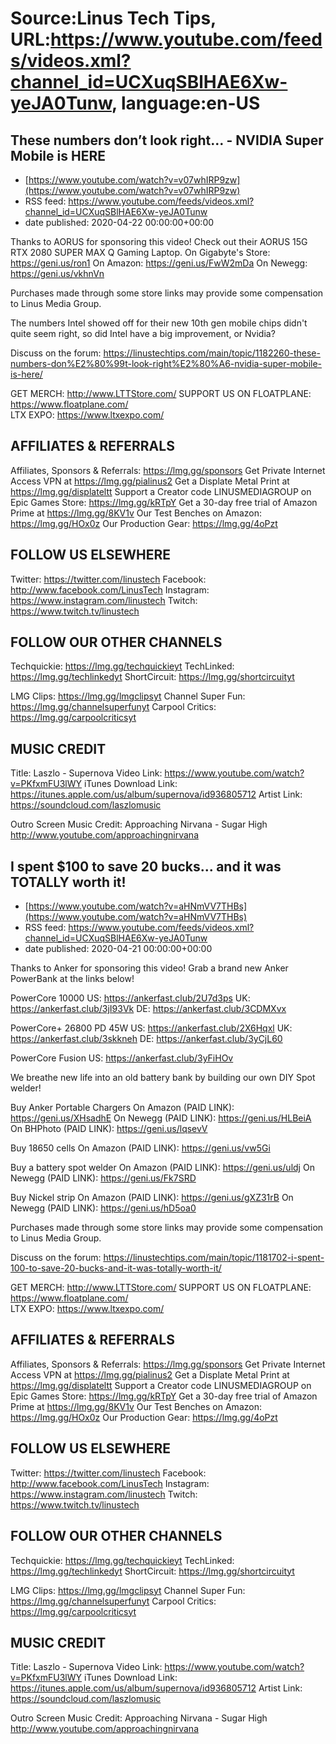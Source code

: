 # Source:Linus Tech Tips, URL:https://www.youtube.com/feeds/videos.xml?channel_id=UCXuqSBlHAE6Xw-yeJA0Tunw, language:en-US

## These numbers don’t look right… - NVIDIA Super Mobile is HERE
 - [https://www.youtube.com/watch?v=v07whIRP9zw](https://www.youtube.com/watch?v=v07whIRP9zw)
 - RSS feed: https://www.youtube.com/feeds/videos.xml?channel_id=UCXuqSBlHAE6Xw-yeJA0Tunw
 - date published: 2020-04-22 00:00:00+00:00

Thanks to AORUS for sponsoring this video! Check out their AORUS 15G RTX 2080 SUPER MAX Q Gaming Laptop.
On Gigabyte's Store: https://geni.us/ron1
On Amazon: https://geni.us/FwW2mDa
On Newegg: https://geni.us/vkhnVn


Purchases made through some store links may provide some compensation to Linus Media Group.

The numbers Intel showed off for their new 10th gen mobile chips didn't quite seem right, so did Intel have a big improvement, or Nvidia?

Discuss on the forum: https://linustechtips.com/main/topic/1182260-these-numbers-don%E2%80%99t-look-right%E2%80%A6-nvidia-super-mobile-is-here/


GET MERCH: http://www.LTTStore.com/
SUPPORT US ON FLOATPLANE: https://www.floatplane.com/  
LTX EXPO: https://www.ltxexpo.com/   

AFFILIATES & REFERRALS
---------------------------------------------------
Affiliates, Sponsors & Referrals: https://lmg.gg/sponsors
Get Private Internet Access VPN at https://lmg.gg/pialinus2
Get a Displate Metal Print at https://lmg.gg/displateltt
Support a Creator code LINUSMEDIAGROUP on Epic Games Store: https://lmg.gg/kRTpY
Get a 30-day free trial of Amazon Prime at https://lmg.gg/8KV1v
Our Test Benches on Amazon: https://lmg.gg/HOx0z
Our Production Gear: https://lmg.gg/4oPzt
 
FOLLOW US ELSEWHERE
---------------------------------------------------  
Twitter: https://twitter.com/linustech
Facebook: http://www.facebook.com/LinusTech
Instagram: https://www.instagram.com/linustech
Twitch: https://www.twitch.tv/linustech

FOLLOW OUR OTHER CHANNELS
---------------------------------------------------  
Techquickie: https://lmg.gg/techquickieyt
TechLinked: https://lmg.gg/techlinkedyt
ShortCircuit: https://lmg.gg/shortcircuityt

LMG Clips: https://lmg.gg/lmgclipsyt
Channel Super Fun: https://lmg.gg/channelsuperfunyt
Carpool Critics: https://lmg.gg/carpoolcriticsyt

MUSIC CREDIT
---------------------------------------------------  
Title: Laszlo - Supernova
Video Link: https://www.youtube.com/watch?v=PKfxmFU3lWY
iTunes Download Link: https://itunes.apple.com/us/album/supernova/id936805712
Artist Link: https://soundcloud.com/laszlomusic

Outro Screen Music Credit: Approaching Nirvana - Sugar High http://www.youtube.com/approachingnirvana

## I spent $100 to save 20 bucks... and it was TOTALLY worth it!
 - [https://www.youtube.com/watch?v=aHNmVV7THBs](https://www.youtube.com/watch?v=aHNmVV7THBs)
 - RSS feed: https://www.youtube.com/feeds/videos.xml?channel_id=UCXuqSBlHAE6Xw-yeJA0Tunw
 - date published: 2020-04-21 00:00:00+00:00

Thanks to Anker for sponsoring this video! Grab a brand new Anker PowerBank at the links below!

PowerCore 10000
US: https://ankerfast.club/2U7d3ps
UK: https://ankerfast.club/3jI93Vk
DE: https://ankerfast.club/3CDMXvx

PowerCore+ 26800 PD 45W
US: https://ankerfast.club/2X6Hqxl
UK: https://ankerfast.club/3skkneh
DE: https://ankerfast.club/3yCjL60

PowerCore Fusion
US: https://ankerfast.club/3yFiHOv

We breathe new life into an old battery bank by building our own DIY Spot welder!

Buy Anker Portable Chargers
On Amazon (PAID LINK): https://geni.us/XHsadhE
On Newegg (PAID LINK): https://geni.us/HLBeiA
On BHPhoto (PAID LINK): https://geni.us/lqsevV

Buy 18650 cells
On Amazon (PAID LINK): https://geni.us/vw5Gi

Buy a battery spot welder 
On Amazon (PAID LINK): https://geni.us/uldj
On Newegg (PAID LINK): https://geni.us/Fk7SRD

Buy Nickel strip
On Amazon (PAID LINK): https://geni.us/gXZ31rB
On Newegg (PAID LINK): https://geni.us/hD5oa0

Purchases made through some store links may provide some compensation to Linus Media Group.

Discuss on the forum: https://linustechtips.com/main/topic/1181702-i-spent-100-to-save-20-bucks-and-it-was-totally-worth-it/


GET MERCH: http://www.LTTStore.com/
SUPPORT US ON FLOATPLANE: https://www.floatplane.com/  
LTX EXPO: https://www.ltxexpo.com/   

AFFILIATES & REFERRALS
---------------------------------------------------
Affiliates, Sponsors & Referrals: https://lmg.gg/sponsors
Get Private Internet Access VPN at https://lmg.gg/pialinus2
Get a Displate Metal Print at https://lmg.gg/displateltt
Support a Creator code LINUSMEDIAGROUP on Epic Games Store: https://lmg.gg/kRTpY
Get a 30-day free trial of Amazon Prime at https://lmg.gg/8KV1v
Our Test Benches on Amazon: https://lmg.gg/HOx0z
Our Production Gear: https://lmg.gg/4oPzt
 
FOLLOW US ELSEWHERE
---------------------------------------------------  
Twitter: https://twitter.com/linustech
Facebook: http://www.facebook.com/LinusTech
Instagram: https://www.instagram.com/linustech
Twitch: https://www.twitch.tv/linustech

FOLLOW OUR OTHER CHANNELS
---------------------------------------------------  
Techquickie: https://lmg.gg/techquickieyt
TechLinked: https://lmg.gg/techlinkedyt
ShortCircuit: https://lmg.gg/shortcircuityt

LMG Clips: https://lmg.gg/lmgclipsyt
Channel Super Fun: https://lmg.gg/channelsuperfunyt
Carpool Critics: https://lmg.gg/carpoolcriticsyt

MUSIC CREDIT
---------------------------------------------------  
Title: Laszlo - Supernova
Video Link: https://www.youtube.com/watch?v=PKfxmFU3lWY
iTunes Download Link: https://itunes.apple.com/us/album/supernova/id936805712
Artist Link: https://soundcloud.com/laszlomusic

Outro Screen Music Credit: Approaching Nirvana - Sugar High http://www.youtube.com/approachingnirvana

